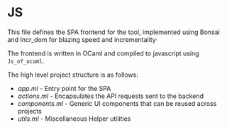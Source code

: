 # JS
This file defines the SPA frontend for the tool, implemented using
Bonsai and Incr_dom for blazing speed and incrementality·

The frontend is written in OCaml and compiled to javascript using `Js_of_ocaml`.

The high level project structure is as follows:

- *app.ml* - Entry point for the SPA
- *actions.ml* - Encapsulates the API requests sent to the backend
- *components.ml* - Generic UI components that can be reused across projects 
- *utils.ml* - Miscellaneous Helper utilities


